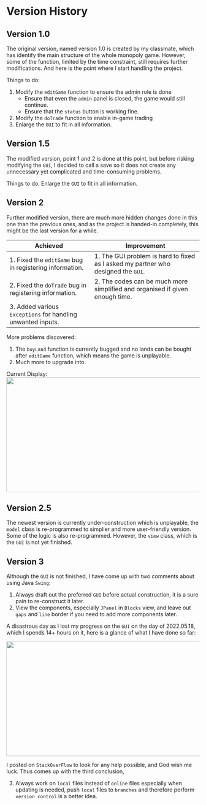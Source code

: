 # Version History
## Version 1.0
The original version, named version 1.0 is created by my classmate, which has identify the main structure of the whole monopoly game. 
However, some of the function, limited by the time constraint, still requires further modifications. And here is the point where I start handling the project.  
  
Things to do:  
  1. Modify the `editGame` function to ensure the admin role is done
     - Ensure that even the `admin` panel is closed, the game would still continue.
     - Ensure that the `status` button is working fine.
  3. Modify the `doTrade` function to enable in-game trading
  4. Enlarge the `GUI` to fit in all information.

## Version 1.5
The modified version, point 1 and 2 is done at this point, but before risking modifying the `GUI`, I decided to call a save so it does not create any unnecessary yet complicated and time-consuming problems.  
  
Things to do: Enlarge the `GUI` to fit in all information.

## Version 2
Further modified version, there are much more hidden changes done in this one than the previous ones, and as the project is handed-in completely, this might be the last version for a while.  

| Achieved | Improvement |
| --- | --- |
| 1. Fixed the `editGame` bug in registering information. | 1. The GUI problem is hard to fixed as I asked my partner who designed the `GUI`. |
| 2. Fixed the `doTrade` bug in registering information. | 2. The codes can be much more simplified and organised if given enough time. |
| 3. Added various `Exceptions` for handling unwanted inputs. |  |

More problems discovered:  
  1. The `buyLand` function is currently bugged and no lands can be bought after `editGame` function, which means the game is unplayable.
  2. Much more to upgrade into.

Current Display:  
<img src="https://github.com/travrs629/Learnt-from-Universities/blob/main/Progress-Works/MVC-based-Monopoly/src_v2/Display.png" width=550px height=300px>

## Version 2.5
The newest version is currently under-construction which is unplayable, the `model` class is re-programmed to simplier and more user-friendly version. Some of the logic is also re-programmed. However, the `view` class, which is the `GUI` is not yet finished.

## Version 3
Although the `GUI` is not finished, I have come up with two comments about using Java `Swing`:

  1. Always draft out the preferred `GUI` before actual construction, it is a sure pain to re-construct it later.
  2. View the components, especially `JPanel` in `Blocks` view, and leave out `gaps` and `line` border if you need to add more components later.

A disastrous day as I lost my progress on the `GUI` on the day of 2022.05.18, which I spends 14+ hours on it, here is a glance of what I have done so far:

<img src="https://github.com/travrs629/Learnt-from-Universities/blob/main/Progress-Works/MVC-based-Monopoly/src_v3/Displayv3.png" width=550px height=300px>

I posted on `StackOverFlow` to look for any help possible, and God wish me luck. Thus comes up with the third conclusion,

  3. Always work on `local` files instead of `online` files especially when updating is needed, push `local` files to `branches` and therefore perform `version control` is a better idea. 

